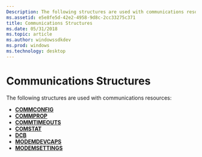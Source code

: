 ```yaml
---
Description: The following structures are used with communications resources
ms.assetid: e5e8fe5d-42e2-4958-9d8c-2cc33275c371
title: Communications Structures
ms.date: 05/31/2018
ms.topic: article
ms.author: windowssdkdev
ms.prod: windows
ms.technology: desktop
---
```


# Communications Structures

The following structures are used with communications resources:

-   [**COMMCONFIG**](/windows/win32/Winbase/ns-winbase-_commconfig?branch=master)
-   [**COMMPROP**](/windows/win32/WinBase/ns-winbase-_commprop?branch=master)
-   [**COMMTIMEOUTS**](/windows/win32/Winbase/ns-winbase-_commtimeouts?branch=master)
-   [**COMSTAT**](/windows/win32/Winbase/ns-winbase-_comstat?branch=master)
-   [**DCB**](/windows/win32/Winbase/ns-winbase-_dcb?branch=master)
-   [**MODEMDEVCAPS**](/windows/win32/Mcx/ns-mcx-_modemdevcaps?branch=master)
-   [**MODEMSETTINGS**](/windows/win32/Mcx/ns-mcx-_modemsettings?branch=master)

 

 



